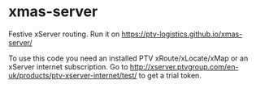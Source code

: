 xmas-server
===========

Festive xServer routing. Run it on https://ptv-logistics.github.io/xmas-server/ 

To use this code you need an installed PTV xRoute/xLocate/xMap or an xServer internet subscription. Go to http://xserver.ptvgroup.com/en-uk/products/ptv-xserver-internet/test/ to get a trial token.
